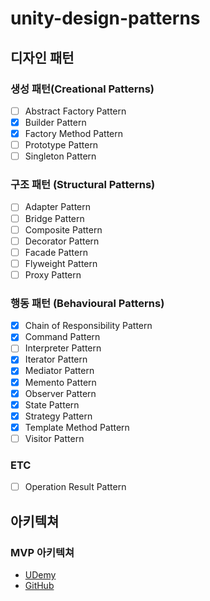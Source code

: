 # unity-design-patterns

## 디자인 패턴
### 생성 패턴(Creational Patterns)
- [ ] Abstract Factory Pattern
- [x] Builder Pattern
- [x] Factory Method Pattern
- [ ] Prototype Pattern
- [ ] Singleton Pattern
### 구조 패턴 (Structural Patterns)
- [ ] Adapter Pattern
- [ ] Bridge Pattern
- [ ] Composite Pattern
- [ ] Decorator Pattern
- [ ] Facade Pattern
- [ ] Flyweight Pattern
- [ ] Proxy Pattern
### 행동 패턴 (Behavioural Patterns)
- [x] Chain of Responsibility Pattern
- [x] Command Pattern
- [ ] Interpreter Pattern
- [x] Iterator Pattern
- [x] Mediator Pattern
- [x] Memento Pattern
- [x] Observer Pattern
- [x] State Pattern
- [x] Strategy Pattern
- [x] Template Method Pattern
- [ ] Visitor Pattern

### ETC
- [ ] Operation Result Pattern
<!--
https://www.milanjovanovic.tech/blog/8-tips-to-write-clean-code
https://medium.com/@cummingsi1993/the-operation-result-pattern-a-simple-guide-fe10ff959080
-->

## 아키텍쳐
### MVP 아키텍쳐
- [UDemy](https://www.udemy.com/course/mvc-architecture-for-unity)
- [GitHub](https://github.com/SamuelAsherRivello/rmc-mini-mvcs)
